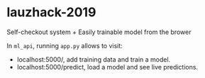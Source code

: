 # lauzhack-2019
Self-checkout system + Easily trainable model from the brower

In `ml_api`, running `app.py` allows to visit: 
- localhost:5000/, add training data and train a model.
- localhost:5000/predict, load a model and see live predictions.
